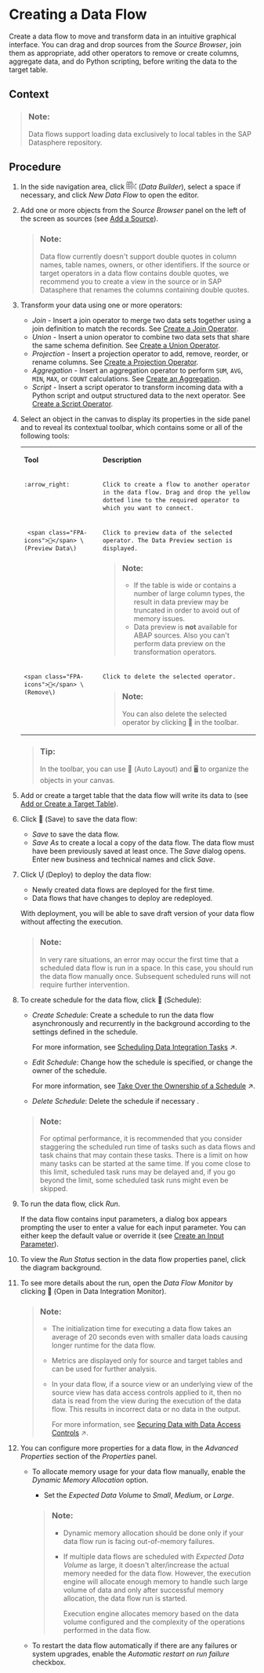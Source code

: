 <!-- loioe30fd1417e954577baae3246ea470c3f -->

<link rel="stylesheet" type="text/css" href="../css/sap-icons.css"/>

# Creating a Data Flow

Create a data flow to move and transform data in an intuitive graphical interface. You can drag and drop sources from the *Source Browser*, join them as appropriate, add other operators to remove or create columns, aggregate data, and do Python scripting, before writing the data to the target table.



<a name="loioe30fd1417e954577baae3246ea470c3f__context_rpc_sxj_pwb"/>

## Context

> ### Note:  
> Data flows support loading data exclusively to local tables in the SAP Datasphere repository.



<a name="loioe30fd1417e954577baae3246ea470c3f__steps_wbn_zjx_1mb"/>

## Procedure

1.  In the side navigation area, click ![](../Creating-Finding-Sharing-Objects/images/Data_Builder_f73dc45.png) \(*Data Builder*\), select a space if necessary, and click *New Data Flow* to open the editor.

2.  Add one or more objects from the *Source Browser* panel on the left of the screen as sources \(see [Add a Source](add-a-source-7b50e8e.md)\).

    > ### Note:  
    > Data flow currently doesn't support double quotes in column names, table names, owners, or other identifiers. If the source or target operators in a data flow contains double quotes, we recommend you to create a view in the source or in SAP Datasphere that renames the columns containing double quotes.

3.  Transform your data using one or more operators:

    -   *Join* - Insert a join operator to merge two data sets together using a join definition to match the records. See [Create a Join Operator](create-a-join-operator-e57633d.md).
    -   *Union* - Insert a union operator to combine two data sets that share the same schema definition. See [Create a Union Operator](create-a-union-operator-e0a3804.md).
    -   *Projection* - Insert a projection operator to add, remove, reorder, or rename columns. See [Create a Projection Operator](create-a-projection-operator-912f740.md).
    -   *Aggregation* - Insert an aggregation operator to perform `SUM`, `AVG`, `MIN`, `MAX`, or `COUNT` calculations. See [Create an Aggregation](create-an-aggregation-328d28f.md).
    -   *Script* - Insert a script operator to transform incoming data with a Python script and output structured data to the next operator. See [Create a Script Operator](create-a-script-operator-f3e2570.md).

4.  Select an object in the canvas to display its properties in the side panel and to reveal its contextual toolbar, which contains some or all of the following tools:


    <table>
    <tr>
    <th valign="top">

    Tool


    
    </th>
    <th valign="top">

    Description


    
    </th>
    </tr>
    <tr>
    <td valign="top">
    
        :arrow_right:


    
    </td>
    <td valign="top">
    
        Click to create a flow to another operator in the data flow. Drag and drop the yellow dotted line to the required operator to which you want to connect.


    
    </td>
    </tr>
    <tr>
    <td valign="top">
    
         <span class="FPA-icons"></span> \(Preview Data\)


    
    </td>
    <td valign="top">
    
        Click to preview data of the selected operator. The Data Preview section is displayed.

    > ### Note:  
    > -   If the table is wide or contains a number of large column types, the result in data preview may be truncated in order to avoid out of memory issues.
    > -   Data preview is **not** available for ABAP sources. Also you can't perform data preview on the transformation operators.


    
    </td>
    </tr>
    <tr>
    <td valign="top">
    
        <span class="FPA-icons"></span> \(Remove\)


    
    </td>
    <td valign="top">
    
        Click to delete the selected operator.

    > ### Note:  
    > You can also delete the selected operator by clicking <span class="FPA-icons"></span> in the toolbar.


    
    </td>
    </tr>
    </table>
    
    > ### Tip:  
    > In the toolbar, you can use <span class="SAP-icons"></span> \(Auto Layout\) and :desktop_computer: to organize the objects in your canvas.

5.  Add or create a target table that the data flow will write its data to \(see [Add or Create a Target Table](add-or-create-a-target-table-0fa7805.md)\).

6.  Click <span class="FPA-icons"></span> \(Save\) to save the data flow:

    -   *Save* to save the data flow.
    -   *Save As* to create a local a copy of the data flow. The data flow must have been previously saved at least once. The *Save* dialog opens. Enter new business and technical names and click *Save*.

7.  Click <span class="SAP-icons"></span> \(Deploy\) to deploy the data flow:

    -   Newly created data flows are deployed for the first time.
    -   Data flows that have changes to deploy are redeployed.

    With deployment, you will be able to save draft version of your data flow without affecting the execution.

    > ### Note:  
    > In very rare situations, an error may occur the first time that a scheduled data flow is run in a space. In this case, you should run the data flow manually once. Subsequent scheduled runs will not require further intervention.

8.  To create schedule for the data flow, click <span class="FPA-icons"></span> \(Schedule\):

    -   *Create Schedule*: Create a schedule to run the data flow asynchronously and recurrently in the background according to the settings defined in the schedule.

        For more information, see [Scheduling Data Integration Tasks](https://help.sap.com/viewer/be5967d099974c69b77f4549425ca4c0/cloud/en-US/7fa07621d9c0452a978cb2cc8e4cd2b1.html "Schedule data integration tasks to run periodically at a specified date or time.") :arrow_upper_right:.

    -   *Edit Schedule*: Change how the schedule is specified, or change the owner of the schedule.

        For more information, see [Take Over the Ownership of a Schedule](https://help.sap.com/viewer/be5967d099974c69b77f4549425ca4c0/cloud/en-US/4b660c0395454bd0923f732eef4ee4b2.html "Per default, the user who creates a task schedule owns the schedule which means that the job scheduling component runs the task on the owner&apos;s behalf according to the defined schedule. You can assign the ownership of the schedule to yourself.") :arrow_upper_right:.

    -   *Delete Schedule*: Delete the schedule if necessary .

    > ### Note:  
    > For optimal performance, it is recommended that you consider staggering the scheduled run time of tasks such as data flows and task chains that may contain these tasks. There is a limit on how many tasks can be started at the same time. If you come close to this limit, scheduled task runs may be delayed and, if you go beyond the limit, some scheduled task runs might even be skipped.

9.  To run the data flow, click *Run*.

    If the data flow contains input parameters, a dialog box appears prompting the user to enter a value for each input parameter. You can either keep the default value or override it \(see [Create an Input Parameter](create-an-input-parameter-a6fb3e7.md)\).

10. To view the *Run Status* section in the data flow properties panel, click the diagram background.

11. To see more details about the run, open the *Data Flow Monitor* by clicking <span class="FPA-icons"></span> \(Open in Data Integration Monitor\).

    > ### Note:  
    > -   The initialization time for executing a data flow takes an average of 20 seconds even with smaller data loads causing longer runtime for the data flow.
    > -   Metrics are displayed only for source and target tables and can be used for further analysis.
    > -   In your data flow, if a source view or an underlying view of the source view has data access controls applied to it, then no data is read from the view during the execution of the data flow. This results in incorrect data or no data in the output.
    > 
    >     For more information, see [Securing Data with Data Access Controls](https://help.sap.com/viewer/be5967d099974c69b77f4549425ca4c0/cloud/en-US/a032e51c730147c7a1fcac125b4cfe14.html "Data access controls allow you to apply row-level security to your objects. When a data access control is applied to a data layer view or a business layer object, any user viewing its data will see only the rows for which they are authorized, based on the specified criteria.") :arrow_upper_right:.

12. You can configure more properties for a data flow, in the *Advanced Properties* section of the *Properties* panel.

    -   To allocate memory usage for your data flow manually, enable the *Dynamic Memory Allocation* option.

        -   Set the *Expected Data Volume* to *Small*, *Medium*, or *Large*.

        > ### Note:  
        > -   Dynamic memory allocation should be done only if your data flow run is facing out-of-memory failures.
        > -   If multiple data flows are scheduled with *Expected Data Volume* as large, it doesn't alter/increase the actual memory needed for the data flow. However, the execution engine will allocate enough memory to handle such large volume of data and only after successful memory allocation, the data flow run is started.
        > 
        >     Execution engine allocates memory based on the data volume configured and the complexity of the operations performed in the data flow.

    -   To restart the data flow automatically if there are any failures or system upgrades, enable the *Automatic restart on run failure* checkbox.


